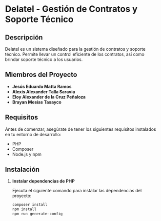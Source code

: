 # Delatel - Gestión de Contratos y Soporte Técnico

## Descripción

Delatel es un sistema diseñado para la gestión de contratos y soporte técnico. Permite llevar un control eficiente de los contratos, así como brindar soporte técnico a los usuarios.

## Miembros del Proyecto

- **Jesús Eduardo Matta Ramos**
- **Alexis Alexander Talla Saravia**
- **Eloy Alexander de la Cruz Peñaloza**
- **Brayan Mesías Tasayco**

## Requisitos

Antes de comenzar, asegúrate de tener los siguientes requisitos instalados en tu entorno de desarrollo:

- PHP
- Composer
- Node.js y npm

## Instalación

1. **Instalar dependencias de PHP**

   Ejecuta el siguiente comando para instalar las dependencias del proyecto:

   ```bash
   composer install
   npm install
   npm run generate-config